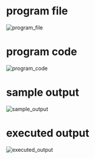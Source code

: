 # program file
![program_file](producer-consumer_514)

# program code
![program_code](producer-consumer_514)

# sample output
![sample_output](producer-consumer_SO_514)

# executed output
![executed_output](producer-consumer_EO_514)
